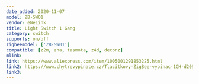 ```yaml
---
date_added: 2020-11-07
model: ZB-SW01
vendor: eWeLink
title: Light Switch 1 Gang
category: switch
supports: on/off
zigbeemodel: ['ZB-SW01']
compatible: [z2m, zha, tasmota, z4d, deconz]
mlink: 
link: https://www.aliexpress.com/item/1005001291853225.html
link2: https://www.chytrevypinace.cz/Tlacitkovy-ZigBee-vypinac-1CH-d209.htm
link3: 
---
```



